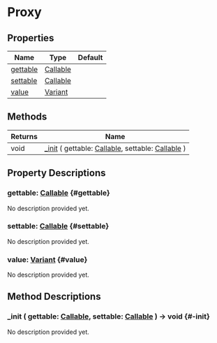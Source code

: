 # Proxy
    


## Properties

| Name                  | Type                                                                        | Default |
| --------------------- | --------------------------------------------------------------------------- | ------- |
| [gettable](#gettable) | [Callable](https://docs.godotengine.org/de/4.x/classes/class_callable.html) |         |
| [settable](#settable) | [Callable](https://docs.godotengine.org/de/4.x/classes/class_callable.html) |         |
| [value](#value)       | [Variant](https://docs.godotengine.org/de/4.x/classes/class_variant.html)   |         |

## Methods

| Returns | Name                                                                                                                                                                                             |
| ------- | ------------------------------------------------------------------------------------------------------------------------------------------------------------------------------------------------ |
| void    | [_init](#-init) ( gettable: [Callable](https://docs.godotengine.org/de/4.x/classes/class_callable.html), settable: [Callable](https://docs.godotengine.org/de/4.x/classes/class_callable.html) ) |

## Property Descriptions

### gettable: [Callable](https://docs.godotengine.org/de/4.x/classes/class_callable.html) {#gettable}

No description provided yet.

### settable: [Callable](https://docs.godotengine.org/de/4.x/classes/class_callable.html) {#settable}

No description provided yet.

### value: [Variant](https://docs.godotengine.org/de/4.x/classes/class_variant.html) {#value}

No description provided yet.

## Method Descriptions

### _init ( gettable: [Callable](https://docs.godotengine.org/de/4.x/classes/class_callable.html), settable: [Callable](https://docs.godotengine.org/de/4.x/classes/class_callable.html) ) -> void {#-init}

No description provided yet.
